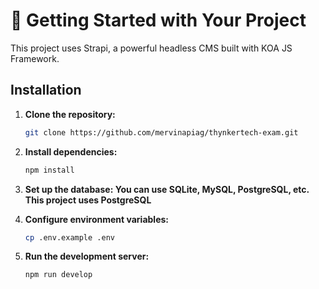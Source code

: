 # 🚀 Getting Started with Your Project

This project uses Strapi, a powerful headless CMS built with KOA JS Framework.

## Installation

1. **Clone the repository:**
   ```bash
   git clone https://github.com/mervinapiag/thynkertech-exam.git
   ```

2. **Install dependencies:**
    ```bash
    npm install
    ```

3. **Set up the database: You can use SQLite, MySQL, PostgreSQL, etc. This project uses PostgreSQL**



4. **Configure environment variables:**
    ```bash
    cp .env.example .env
    ```

5. **Run the development server:**
    ```bash
    npm run develop
    ```